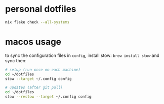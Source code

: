 # personal dotfiles

```bash
nix flake check --all-systems
```

# macos usage

to sync the configuration files in `config`, install stow: `brew install stow`
and sync then:

```bash
# setup (run once on each machine)
cd ~/dotfiles
stow --target ~/.config config

# updates (after git pull)
cd ~/dotfiles
stow --restow --target ~/.config config
```
